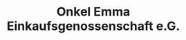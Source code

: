 ---
title: "Onkel Emma Einkaufsgenossenschaft e.G."
url: /muenchen/onkel-emma-einkaufsgenossenschaft-e-g/
shop: Supermarkt
---